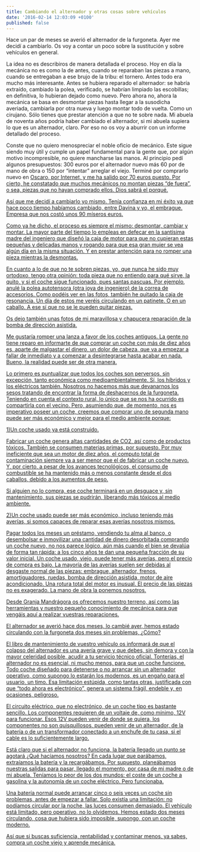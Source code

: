 ```yaml
---
title: Cambiando el alternador y otras cosas sobre vehículos
date: '2016-02-14 12:03:09 +0100'
published: false
---
```


Hace un par de meses se averió el alternador de la furgoneta. Ayer me decidí a
cambiarlo. Os voy a contar un poco sobre la sustitución y sobre vehículos en
general.

La idea no es describiros de manera detallada el proceso. Hoy en día
la mecánica no es como la de antes, cuando se reparaban las piezas a mano,
cuando se entregaban a ese brujo de la tribu: el tornero. Antes todo era mucho
más interesante. Antes se hubiera reparado el alternador: se habría extraído,
cambiado la polea, verificado, se habrían limpiado las escobillas; en
definitiva, lo hubieran dejado como nuevo. Pero ahora no, ahora la mecánica se
basa en desmontar piezas hasta llegar a la susodicha averiada, cambiarla por
otra nueva y luego montar todo de vuelta. Como un cirujano. Sólo tienes que
prestar atención a que no te sobre nada. Mi abuela de noventa años podría haber
cambiado el alternador, si mi abuela supiera lo que es un alternador, claro. Por
eso no os voy a aburrir con un informe detallado del proceso.

Conste que no quiero menospreciar el noble oficio de mecánico. Este sigue siendo
muy útil y cumple un papel fundamental para la gente que, por algún motivo
incompresible, no quiere mancharse las manos. Al principio pedí algunos
presupuestos: 300 euros por el alternador nuevo más 60 por de mano de obra o 150
por &ldquo;intentar&rdquo; arreglar el viejo. Terminé por comprarlo nuevo en <a
href="http:&#47;&#47;www.oscaro.es">Oscaro, por Internet, y me ha salido por 70
euros puesto. Por cierto, he constatado que muchos mecánicos no montan piezas
&ldquo;de fuera&rdquo;, o sea, piezas que no hayan comprado ellos. Dios sabrá el
porqué.

Así que me decidí a cambiarlo yo mismo. Tenía confianza
en mi éxito ya que hace poco tiempo habíamos cambiado, entre
Davina y yo, el embrague. Empresa que nos costó unos 90 míseros
euros.

Como ya he dicho, el proceso es siempre el mismo: desmontar, cambiar y
montar. La mayor parte del tiempo lo empleas en defecar en la santísima
madre del ingeniero que dise&ntilde;ó la caja de motor para que no
cupieran estas peque&ntilde;as y delicadas manos y rogando para que esa gran
mujer se vea algún día en la misma situación. Y en prestar antención para no
romper una pieza mientras la desmontas.

En cuanto a lo de que no te sobren piezas, yo, que nunca he sido muy
ortodoxo, tengo otra opinión: toda pieza que no entiendo para qué
sirve, la quito, y si el coche sigue funcionado, pues santas pascuas. Por
ejemplo, anulé la polea autotensora (otra joya de ingeniero) de la correa
de accesorios. Como podéis ver en las fotos, también he quitado la
caja de resonancia. Un día de estos me veréis circulando en un
patinete. O en un caballo. A ese sí que no se le pueden quitar
piezas.

Os dejo también unas fotos de mi maravillosa y chapucera
reparación de la bomba de dirección asistida.

Me gustaría romper una lanza a favor de los coches antiguos. La gente no
tiene reparo en informarte de que comprar un coche con más de diez
a&ntilde;os es, aparte de malgastar el dinero, un dolor de cabeza, que va a
empezar a fallar de inmediato y a comenzar a desintegrarse hasta acabar en
nada. Bueno, la realidad puede ser de otra manera.

Lo primero es puntualizar que todos los coches son perversos, sin
excepción, tanto económica como medioambientalmente. Sí,
los híbridos y los eléctricos también. Nosotros no hacemos
más que devanarnos los sesos tratando de encontrar la forma de
deshacernos de la furgoneta. Teniendo en cuenta el contexto rural, lo
único que se nos ha ocurrido es compartirla con el vecino. Pero,
asumiendo que, de momento, nos es imperativo poseer un coche, creemos que
comprar uno de segunda mano puede ser más económico y mejor para
el medio ambiente porque:

1)Un coche usado ya está construido.

Fabricar un coche genera altas cantidades de CO2, así como de
productos tóxicos. También se consumen materias primas, por
supuesto. Por muy ineficiente que sea un motor de diez a&ntilde;os, el computo
total de contaminación siempre va a ser menor que el de fabricar un coche
nuevo. Y, por cierto, a pesar de los avances tecnológicos, 
<a
href="http:&#47;&#47;www.es.lowtechmagazine.com&#47;2011&#47;05&#47;citroen-2-caballos.html">el
consumo de combustible se ha mantenido más o menos constante desde el dos
caballos, debido a los aumentos de peso.

Si alguien no
lo compra, ese coche terminará en un desguace y, sin mantenimiento, sus
piezas se pudrirán, liberando más tóxicos al medio
ambiente.

2)Un coche usado puede ser más económico, incluso teniendo
más averías, si somos capaces de reparar esas averías
nosotros mismos.

Pagar todos los meses un préstamo, vendiendo tu alma al banco, o
desembolsar e inmovilizar una cantidad de dinero desorbitada comprando un coche
nuevo, no nos parece lógico, aún más cuando el bien se
devalúa de forma tan rápida: a los cinco a&ntilde;os te dan una
peque&ntilde;a fracción de su valor inicial. Un coche usado, viejo, puede
tener más averías, pero el precio de compra es bajo. La
mayoría de las averías suelen ser debidas al desgaste normal de
las piezas: embrague, alternador, frenos, amortiguadores, ruedas, bomba de
dirección asistida, motor de aire acondicionado. Una rotura total del
motor es inusual. El precio de las piezas no es exagerado. La mano de obra la
ponemos nosotros.

Desde Granja Mandrágora os ofrecemos nuestro terreno, así como
las herramientas y nuestro peque&ntilde;o conocimiento de mecánica para
que vengáis aquí a realizar vuestras reparaciones.

El alternador se averió hace dos meses, lo cambié ayer, hemos
estado circulando con la furgoneta dos meses sin problemas,
&iquest;Cómo?

El libro de mantenimiento de vuestro vehículo os informará de
que el colapso del alternador es una avería grave y que debes, sin demora
y con la mayor celeridad posible, acudir a tu servicio técnico
oficial. Tonterías, el alternador no es esencial, ni mucho menos, para
que un coche funcione. Todo coche dise&ntilde;ado para detenerse o no arrancar
sin un alternador operativo, como supongo lo estarán los modernos, es un
enga&ntilde;o para el usuario, un timo. Esa limitación estúpida,
como tantas otras, justificada con que &ldquo;todo ahora es
electrónico&rdquo;, genera un sistema frágil, endeble y, en
ocasiones, peligroso.

El circuito eléctrico, que no electrónico, de un coche tipo es
bastante sencillo. Los componentes requieren de un voltaje de, como
mínimo, 12V para funcionar. Esos 12V pueden venir de donde se quiera, los
componentes no son quisquillosos, pueden venir de un alternador, de la
batería o de un transformador conectado a un enchufe de tu casa, si el
cable es lo suficientemente largo.

Está claro que si el alternador no funciona, la batería llegado
un punto se agotará ¿Qué hacíamos nosotros? En cada
lugar que parábamos, extraíamos la batería y la
recargábamos. Por supuesto, planeábamos nuestras salidas para
pasar, llegado el momento, por casa de mi madre o de mi abuela. Teníamos
lo peor de los dos mundos: el coste de un coche a gasolina y la autonomía
de un coche eléctrico. Pero funcionaba.

Una batería normal puede arrancar cinco o seis veces un coche sin
problemas, antes de empezar a fallar. Solo existía una limitación:
no podíamos circular por la noche, las luces consumen demasiado. El
vehículo está limitado, pero operativo, no lo olvidemos. Hemos
estado dos meses circulando, cosa que hubiera sido imposible, supongo, con un
coche moderno.

Así que si buscas suficiencia, rentabilidad y contaminar menos, ya
sabes, compra un coche viejo y aprende mecánica.

